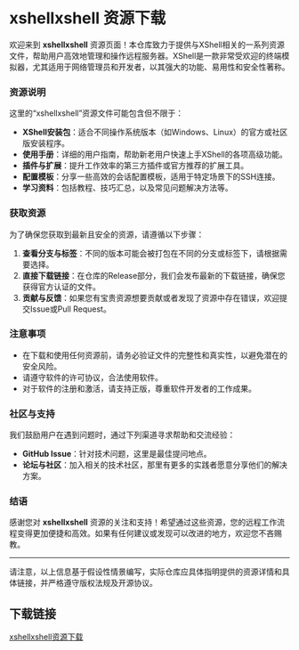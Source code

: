 # xshellxshell 资源下载

欢迎来到 **xshellxshell** 资源页面！本仓库致力于提供与XShell相关的一系列资源文件，帮助用户高效地管理和操作远程服务器。XShell是一款非常受欢迎的终端模拟器，尤其适用于网络管理员和开发者，以其强大的功能、易用性和安全性著称。

### 资源说明

这里的“xshellxshell”资源文件可能包含但不限于：

- **XShell安装包**：适合不同操作系统版本（如Windows、Linux）的官方或社区版安装程序。
- **使用手册**：详细的用户指南，帮助新老用户快速上手XShell的各项高级功能。
- **插件与扩展**：提升工作效率的第三方插件或官方推荐的扩展工具。
- **配置模板**：分享一些高效的会话配置模板，适用于特定场景下的SSH连接。
- **学习资料**：包括教程、技巧汇总，以及常见问题解决方法等。

### 获取资源

为了确保您获取到最新且安全的资源，请遵循以下步骤：

1. **查看分支与标签**：不同的版本可能会被打包在不同的分支或标签下，请根据需要选择。
2. **直接下载链接**：在仓库的Release部分，我们会发布最新的下载链接，确保您获得官方认证的文件。
3. **贡献与反馈**：如果您有宝贵资源想要贡献或者发现了资源中存在错误，欢迎提交Issue或Pull Request。

### 注意事项

- 在下载和使用任何资源前，请务必验证文件的完整性和真实性，以避免潜在的安全风险。
- 请遵守软件的许可协议，合法使用软件。
- 对于软件的注册和激活，请支持正版，尊重软件开发者的工作成果。

### 社区与支持

我们鼓励用户在遇到问题时，通过下列渠道寻求帮助和交流经验：

- **GitHub Issue**：针对技术问题，这里是最佳提问地点。
- **论坛与社区**：加入相关的技术社区，那里有更多的实践者愿意分享他们的解决方案。

### 结语

感谢您对 **xshellxshell** 资源的关注和支持！希望通过这些资源，您的远程工作流程变得更加便捷和高效。如果有任何建议或发现可以改进的地方，欢迎您不吝赐教。

---

请注意，以上信息基于假设性情景编写，实际仓库应具体指明提供的资源详情和具体链接，并严格遵守版权法规及开源协议。

## 下载链接

[xshellxshell资源下载](https://pan.quark.cn/s/80a44e1f1993)